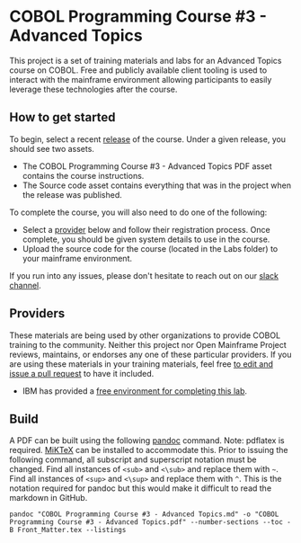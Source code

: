 # COBOL Programming Course #3 - Advanced Topics

This project is a set of training materials and labs for an Advanced Topics course on COBOL. Free and publicly available client tooling is used to interact with the mainframe environment allowing participants to easily leverage these technologies after the course.

## How to get started

To begin, select a recent [release](https://github.com/openmainframeproject/cobol-programming-course/releases) of the course. Under a given release, you should see two assets.

- The COBOL Programming Course #3 - Advanced Topics PDF asset contains the course instructions.
- The Source code asset contains everything that was in the project when the release was published.

To complete the course, you will also need to do one of the following: 
- Select a [provider](#providers) below and follow their registration process. Once complete, you should be given system details to use in the course.
- Upload the source code for the course (located in the Labs folder) to your mainframe environment.

If you run into any issues, please don't hesitate to reach out on our [slack channel](https://openmainframeproject.slack.com/archives/C011NE32Z1T).

## Providers

These materials are being used by other organizations to provide COBOL training to the community. Neither this project nor Open Mainframe Project reviews, maintains, or endorses any one of these particular providers. If you are using these materials in your training materials, feel free [to edit and issue a pull request](https://github.com/openmainframeproject/cobol-programming-course/edit/governance-docs/README.md) to have it included.

- IBM has provided a [free environment for completing this lab](http://ibm.biz/cobollabs).

## Build

A PDF can be built using the following [pandoc](https://pandoc.org/) command. Note: pdflatex is required. [MiKTeX](https://miktex.org/) can be installed to accommodate this. Prior to issuing the following command, all subscript and superscript notation must be changed. Find all instances of `<sub>` and `<\sub>` and replace them with `~`. Find all instances of `<sup>` and `<\sup>` and replace them with `^`. This is the notation required for pandoc but this would make it difficult to read the markdown in GitHub.

```
pandoc "COBOL Programming Course #3 - Advanced Topics.md" -o "COBOL Programming Course #3 - Advanced Topics.pdf" --number-sections --toc -B Front_Matter.tex --listings
```
